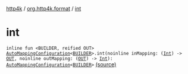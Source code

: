 [http4k](../index.md) / [org.http4k.format](index.md) / [int](./int.md)

# int

`inline fun <BUILDER, reified OUT> `[`AutoMappingConfiguration`](-auto-mapping-configuration/index.md)`<`[`BUILDER`](int.md#BUILDER)`>.int(noinline inMapping: (`[`Int`](https://kotlinlang.org/api/latest/jvm/stdlib/kotlin/-int/index.html)`) -> `[`OUT`](int.md#OUT)`, noinline outMapping: (`[`OUT`](int.md#OUT)`) -> `[`Int`](https://kotlinlang.org/api/latest/jvm/stdlib/kotlin/-int/index.html)`): `[`AutoMappingConfiguration`](-auto-mapping-configuration/index.md)`<`[`BUILDER`](int.md#BUILDER)`>` [(source)](https://github.com/http4k/http4k/blob/master/http4k-core/src/main/kotlin/org/http4k/format/AutoMappingConfiguration.kt#L73)
